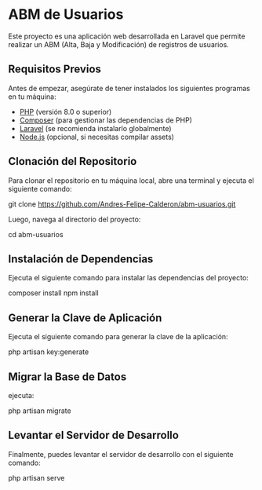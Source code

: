 # ABM de Usuarios

Este proyecto es una aplicación web desarrollada en Laravel que permite realizar un ABM (Alta, Baja y Modificación) de registros de usuarios.

## Requisitos Previos

Antes de empezar, asegúrate de tener instalados los siguientes programas en tu máquina:

- [PHP](https://www.php.net/downloads) (versión 8.0 o superior)
- [Composer](https://getcomposer.org/download/) (para gestionar las dependencias de PHP)
- [Laravel](https://laravel.com/docs/8.x/installation#installation-via-composer) (se recomienda instalarlo globalmente)
- [Node.js](https://nodejs.org/en/download/) (opcional, si necesitas compilar assets)

## Clonación del Repositorio

Para clonar el repositorio en tu máquina local, abre una terminal y ejecuta el siguiente comando:


git clone https://github.com/Andres-Felipe-Calderon/abm-usuarios.git

Luego, navega al directorio del proyecto:

cd abm-usuarios

## Instalación de Dependencias
Ejecuta el siguiente comando para instalar las dependencias del proyecto:

composer install
npm install

## Generar la Clave de Aplicación
Ejecuta el siguiente comando para generar la clave de la aplicación:


php artisan key:generate

## Migrar la Base de Datos
 ejecuta:

php artisan migrate

## Levantar el Servidor de Desarrollo
Finalmente, puedes levantar el servidor de desarrollo con el siguiente comando:


php artisan serve